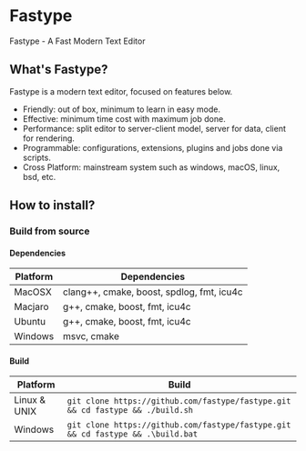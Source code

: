 # Fastype

Fastype - A Fast Modern Text Editor

## What's Fastype?

Fastype is a modern text editor, focused on features below.

* Friendly: out of box, minimum to learn in easy mode.
* Effective: minimum time cost with maximum job done.
* Performance: split editor to server-client model, server for data, client for rendering.
* Programmable: configurations, extensions, plugins and jobs done via scripts.
* Cross Platform: mainstream system such as windows, macOS, linux, bsd, etc.

## How to install?

### Build from source

#### Dependencies

|  Platform  |  Dependencies                             |
|------------|-------------------------------------------|
|  MacOSX    | clang++, cmake, boost, spdlog, fmt, icu4c |
|  Macjaro   | g++, cmake, boost, fmt, icu4c             |
|  Ubuntu    | g++, cmake, boost, fmt, icu4c             |
|  Windows   | msvc, cmake                               |

#### Build

|  Platform      |  Build                                                                          |
|----------------|---------------------------------------------------------------------------------|
|  Linux & UNIX  | `git clone https://github.com/fastype/fastype.git && cd fastype && ./build.sh`  |
|  Windows       | `git clone https://github.com/fastype/fastype.git && cd fastype && .\build.bat` |
